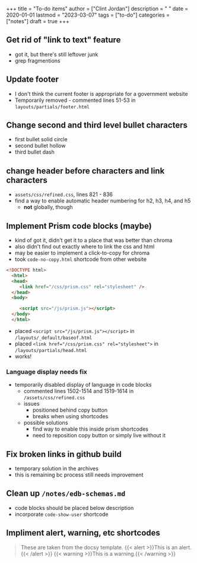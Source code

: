 +++
title = "To-do items"
author = ["Clint Jordan"]
description = " "
date = 2020-01-01
lastmod = "2023-03-07"
tags = ["to-do"]
categories = ["notes"]
draft = true
+++


## Get rid of "link to text" feature
* got it, but there's still leftover junk
* grep fragmentions

## Update footer
* I don't think the current footer is appropriate for a government website
* Temporarily removed - commented lines 51-53 in `layouts/partials/footer.html`

## Change second and third level bullet characters
* first bullet solid circle
* second bullet hollow
* third bullet dash

## change header before characters and link characters
* `assets/css/refined.css`, lines 821 - 836
* find a way to enable automatic header numbering for h2, h3, h4, and h5 
    * **not** globally, though

## Implement Prism code blocks (maybe)
* kind of got it, didn't get it to a place that was better than chroma
* also didn't find out exactly where to link the css and html
* may be easier to implement a click-to-copy for chroma
* took `code-no-copy.html` shortcode from other website

```html
<!DOCTYPE html>
  <html>
  <head>
     <link href="/css/prism.css" rel="stylesheet" />
  </head>
  <body>

     <script src="/js/prism.js"></script>
  </body>
  </html>
```
* placed `<script src="/js/prism.js"></script>` in `/layouts/_default/baseof.html`
* placed `<link href="/css/prism.css" rel="stylesheet">` in `/layouts/partials/head.html`
* works!

### Language display needs fix
* temporarily disabled display of language in code blocks
    * commented lines 1502-1514 and 1519-1614 in `/assets/css/refined.css`
    * issues
        * positioned behind copy button
        * breaks when using shortcodes
    * possible solutions
        * find way to enable this inside prism shortcodes
        * need to reposition copy button or simply live without it

## Fix broken links in github build
* temporary solution in the archives
* this is remaining bc process still needs improvement

## Clean up `/notes/edb-schemas.md`
* code blocks should be placed below description
* incorporate `code-show-user` shortcode

## Impliment alert, warning, etc shortcodes
> These are taken from the docsy template.
{{< alert >}}This is an alert.{{< /alert >}}
{{< warning >}}This is a warning.{{< /warning >}}


